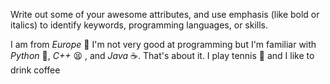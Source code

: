 Write out some of your awesome attributes, and use emphasis (like bold or italics) to identify keywords, programming languages, or skills. 

I am from *Europe* :dancer:
I'm not very good at programming but I'm familiar with *Python* :snake:, *C++* :tired_face: , and *Java* :coffee:. That's about it.
I play tennis :tennis: and I like to drink coffee
